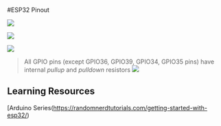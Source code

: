 #ESP32 Pinout

![](https://arduino-projekte.info/wp-content/uploads/2017/07/lolin32_pinout.png)

![](https://www.pangodream.es/wp-content/uploads/2019/05/esp32-pinout-chip-ESP-WROOM-32.png)

![](https://github.com/thehookup/ESP32_Ceiling_Light/blob/master/GPIO_Limitations_ESP32_NodeMCU.jpg)

> All GPIO pins (except GPIO36, GPIO39, GPIO34, GPIO35 pins) have internal _pullup_ and _pulldown_ resistors
![](https://github.com/thehookup/ESP32_Ceiling_Light/blob/master/PinModes_ESP32_NodeMCU.jpg)

## Learning Resources
[Arduino Series(https://randomnerdtutorials.com/getting-started-with-esp32/)
